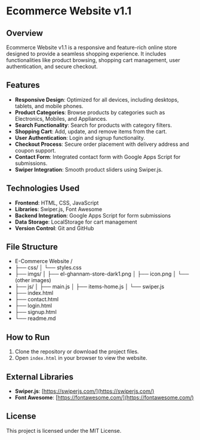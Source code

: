 # Ecommerce Website v1.1

## Overview
Ecommerce Website v1.1 is a responsive and feature-rich online store designed to provide a seamless shopping experience. It includes functionalities like product browsing, shopping cart management, user authentication, and secure checkout.

## Features
- **Responsive Design**: Optimized for all devices, including desktops, tablets, and mobile phones.
- **Product Categories**: Browse products by categories such as Electronics, Mobiles, and Appliances.
- **Search Functionality**: Search for products with category filters.
- **Shopping Cart**: Add, update, and remove items from the cart.
- **User Authentication**: Login and signup functionality.
- **Checkout Process**: Secure order placement with delivery address and coupon support.
- **Contact Form**: Integrated contact form with Google Apps Script for submissions.
- **Swiper Integration**: Smooth product sliders using Swiper.js.

## Technologies Used
- **Frontend**: HTML, CSS, JavaScript
- **Libraries**: Swiper.js, Font Awesome
- **Backend Integration**: Google Apps Script for form submissions
- **Data Storage**: LocalStorage for cart management
- **Version Control**: Git and GitHub

## File Structure
- E-Commerce Website /
- ├── css/ │ └── styles.css 
- ├── imgs/ │ ├── el-ghannam-store-dark1.png │ ├── icon.png │ └── (other images) 
- ├── js/ │ ├── main.js │ ├── items-home.js │ └── swiper.js 
- ├── index.html 
- ├── contact.html 
- ├── login.html 
- ├── signup.html 
- └── readme.md

## How to Run
1. Clone the repository or download the project files.
2. Open `index.html` in your browser to view the website.

## External Libraries
- **Swiper.js**: [https://swiperjs.com/](https://swiperjs.com/)
- **Font Awesome**: [https://fontawesome.com/](https://fontawesome.com/)

## License
This project is licensed under the MIT License.